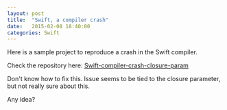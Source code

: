 ```yaml
---
layout: post
title:  "Swift, a compiler crash"
date:   2015-02-08 18:40:00
categories: Swift
---
```


Here is a sample project to reproduce a crash in the Swift compiler.

Check the repository here:
[Swift-compiler-crash-closure-param](https://github.com/sylvaingml/Swift-compiler-crash-closure-param)

Don't know how to fix this. Issue seems to be tied to the closure parameter, 
but not really sure about this.

Any idea?
